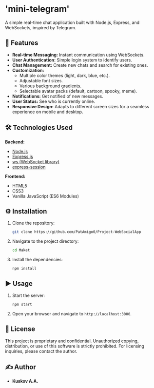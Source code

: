 # 'mini-telegram'

A simple real-time chat application built with Node.js, Express, and WebSockets, inspired by Telegram.

## 🚀 Features

*   **Real-time Messaging:** Instant communication using WebSockets.
*   **User Authentication:** Simple login system to identify users.
*   **Chat Management:** Create new chats and search for existing ones.
*   **Customization:**
    *   Multiple color themes (light, dark, blue, etc.).
    *   Adjustable font sizes.
    *   Various background gradients.
    *   Selectable avatar packs (default, cartoon, spooky, meme).
*   **Notifications:** Get notified of new messages.
*   **User Status:** See who is currently online.
*   **Responsive Design:** Adapts to different screen sizes for a seamless experience on mobile and desktop.

## 🛠️ Technologies Used

**Backend:**
*   [Node.js](https://nodejs.org/)
*   [Express.js](https://expressjs.com/)
*   [ws (WebSocket library)](https://github.com/websockets/ws)
*   [express-session](https://github.com/expressjs/session)

**Frontend:**
*   HTML5
*   CSS3
*   Vanilla JavaScript (ES6 Modules)

## ⚙️ Installation

1.  Clone the repository:
    ```bash
    git clone https://github.com/PatAmigo0/Project-WebSocialApp
    ```
2.  Navigate to the project directory:
    ```bash
    cd Maket
    ```
3.  Install the dependencies:
    ```bash
    npm install
    ```

## ▶️ Usage

1.  Start the server:
    ```bash
    npm start
    ```
2.  Open your browser and navigate to `http://localhost:3000`.

## 📜 License

This project is proprietary and confidential. Unauthorized copying, distribution, or use of this software is strictly prohibited. For licensing inquiries, please contact the author.
## ✍️ Author

*   **Kuskov A.A.**
